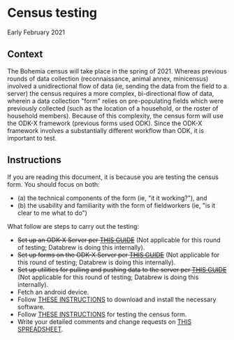 # Census testing

Early February 2021

## Context

The Bohemia census will take place in the spring of 2021. Whereas previous rounds of data collection (reconnaissance, animal annex, minicensus) involved a unidirectional flow of data (ie, sending the data from the field to a server) the census requires a more complex, bi-directional flow of data, wherein a data collection "form" relies on pre-populating fields which were previously collected (such as the location of a household, or the roster of household members). Because of this complexity, the census form will use the ODK-X framework (previous forms used ODK). Since the ODK-X framework involves a substantially different workflow than ODK, it is important to test.

## Instructions

If you are reading this document, it is because you are testing the census form. You should focus on both:  

- (a) the technical components of the form (ie, "it it working?"), and   
- (b) the usability and familiarity with the form of fieldworkers (ie, "is it clear to me what to do")

What follow are steps to carry out the testing:
- ~~Set up an ODK-X Server per [THIS GUIDE](https://github.com/databrew/bohemia/blob/master/guides/guide_odkx_server.md)~~ (Not applicable for this round of testing; Databrew is doing this internally).  
- ~~Set up forms on the ODK-X Server per [THIS GUIDE](https://github.com/databrew/bohemia/blob/master/guides/guide_odkx_client.md)~~  (Not applicable for this round of testing; Databrew is doing this internally).  
- ~~Set up utilities for pulling and pushing data to the server per [THIS GUIDE](https://github.com/databrew/bohemia/blob/master/guides/guide_odkx_suitcase.md)~~  (Not applicable for this round of testing; Databrew is doing this internally).  
- Fetch an android device.  
- Follow [THESE INSTRUCTIONS](https://github.com/databrew/bohemia/blob/master/guides/guide_odkx_add_surveys.md) to download and install the necessary software.
- Follow [THESE INSTRUCTIONS](https://github.com/databrew/bohemia/blob/master/guides/guide_census_form_testing.md) for testing the census form.  
- Write your detailed comments and change requests on [THIS SPREADSHEET](https://docs.google.com/spreadsheets/d/1qNuL6I6drMlZvOCfkKG5DDH7P4dd2mAwtqc6kwkfnqo/edit?urp=gmail_link&gxids=7628#gid=0).  
